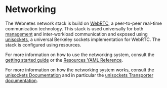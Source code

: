 # Networking

The Webnetes network stack is build on [WebRTC](https://en.wikipedia.org/wiki/WebRTC), a peer-to-peer real-time communication technology. This stack is used universally for both [management](./management.md) and inter-workload communication and exposed using [unisockets](https://github.com/alphahorizonio/unisockets), a universal Berkeley sockets implementation for WebRTC. The stack is configured using resources.

For more information on how to use the networking system, consult the [getting started guide](../getting-started) or the [Resources YAML Reference](../reference/resources-yaml.md).

For more information on how the networking system works, consult the [unisockets Documentation](https://alphahorizonio.github.io/unisockets/) and in particular the [unisockets Transporter documentation](https://alphahorizonio.github.io/unisockets/classes/transporter.html).
